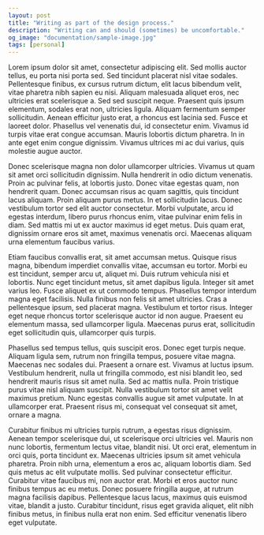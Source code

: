 ```yaml
---
layout: post
title: "Writing as part of the design process."
description: "Writing can and should (sometimes) be uncomfortable."
og_image: "documentation/sample-image.jpg"
tags: [personal]
---
```




Lorem ipsum dolor sit amet, consectetur adipiscing elit. Sed mollis auctor tellus, eu porta nisi porta sed. Sed tincidunt placerat nisl vitae sodales. Pellentesque finibus, ex cursus rutrum dictum, elit lacus bibendum velit, vitae pharetra nibh sapien eu nisi. Aliquam malesuada aliquet eros, nec ultricies erat scelerisque a. Sed sed suscipit neque. Praesent quis ipsum elementum, sodales erat non, ultricies ligula. Aliquam fermentum semper sollicitudin. Aenean efficitur justo erat, a rhoncus est lacinia sed. Fusce et laoreet dolor. Phasellus vel venenatis dui, id consectetur enim. Vivamus id turpis vitae erat congue accumsan. Mauris lobortis dictum pharetra. In in ante eget enim congue dignissim. Vivamus ultrices mi ac dui varius, quis molestie augue auctor.

Donec scelerisque magna non dolor ullamcorper ultricies. Vivamus ut quam sit amet orci sollicitudin dignissim. Nulla hendrerit in odio dictum venenatis. Proin ac pulvinar felis, at lobortis justo. Donec vitae egestas quam, non hendrerit quam. Donec accumsan risus ac quam sagittis, quis tincidunt lacus aliquam. Proin aliquam purus metus. In et sollicitudin lacus. Donec vestibulum tortor sed elit auctor consectetur. Morbi vulputate, arcu id egestas interdum, libero purus rhoncus enim, vitae pulvinar enim felis in diam. Sed mattis mi ut ex auctor maximus id eget metus. Duis quam erat, dignissim ornare eros sit amet, maximus venenatis orci. Maecenas aliquam urna elementum faucibus varius.

Etiam faucibus convallis erat, sit amet accumsan metus. Quisque risus magna, bibendum imperdiet convallis vitae, accumsan eu tortor. Morbi eu est tincidunt, semper arcu ut, aliquet mi. Duis rutrum vehicula nisi et lobortis. Nunc eget tincidunt metus, sit amet dapibus ligula. Integer sit amet varius leo. Fusce aliquet ex ut commodo tempus. Phasellus tempor interdum magna eget facilisis. Nulla finibus non felis sit amet ultricies. Cras a pellentesque ipsum, sed placerat magna. Vestibulum et tortor risus. Integer eget neque rhoncus tortor scelerisque auctor id non augue. Praesent eu elementum massa, sed ullamcorper ligula. Maecenas purus erat, sollicitudin eget sollicitudin quis, ullamcorper quis turpis.

Phasellus sed tempus tellus, quis suscipit eros. Donec eget turpis neque. Aliquam ligula sem, rutrum non fringilla tempus, posuere vitae magna. Maecenas nec sodales dui. Praesent a ornare est. Vivamus at luctus ipsum. Vestibulum hendrerit, nulla ut fringilla commodo, est nisi blandit leo, sed hendrerit mauris risus sit amet nulla. Sed ac mattis nulla. Proin tristique purus vitae nisl aliquam suscipit. Nulla vestibulum tortor sit amet velit maximus pretium. Nunc egestas convallis augue sit amet vulputate. In at ullamcorper erat. Praesent risus mi, consequat vel consequat sit amet, ornare a magna.

Curabitur finibus mi ultricies turpis rutrum, a egestas risus dignissim. Aenean tempor scelerisque dui, ut scelerisque orci ultricies vel. Mauris non nunc lobortis, fermentum lectus vitae, blandit nisi. Ut orci erat, elementum in orci quis, porta tincidunt ex. Maecenas ultricies ipsum sit amet vehicula pharetra. Proin nibh urna, elementum a eros ac, aliquam lobortis diam. Sed quis metus ac elit vulputate mollis. Sed pulvinar consectetur efficitur. Curabitur vitae faucibus mi, non auctor erat. Morbi et eros auctor nunc finibus tempus ac eu metus. Donec posuere fringilla augue, at rutrum magna facilisis dapibus. Pellentesque lacus lacus, maximus quis euismod vitae, blandit a justo. Curabitur tincidunt, risus eget gravida aliquet, elit nibh finibus metus, in finibus nulla erat non enim. Sed efficitur venenatis libero eget vulputate.
